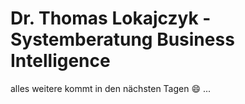 # Dr. Thomas Lokajczyk - Systemberatung Business Intelligence

alles weitere kommt in den nächsten Tagen :smile: ...



